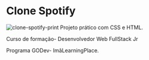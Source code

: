# Clone Spotify
![clone-spotify-print](https://user-images.githubusercontent.com/105944659/170972520-9e478d22-2784-4f64-89ae-c3bd731a3374.jpeg)
Projeto prático com CSS e HTML.

Curso de formação- Desenvolvedor Web FullStack Jr  

Programa GODev- ImãLearningPlace.
